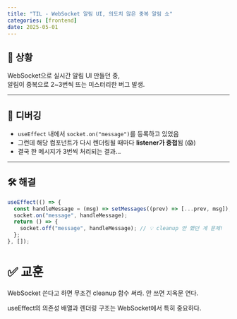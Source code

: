 ```yaml
---
title: "TIL - WebSocket 알림 UI, 의도치 않은 중복 알림 쇼"
categories: [frontend]
date: 2025-05-01
---
```


## 📣 상황

WebSocket으로 실시간 알림 UI 만들던 중,  
알림이 중복으로 2~3번씩 뜨는 미스터리한 버그 발생.

---

## 🧪 디버깅

- `useEffect` 내에서 `socket.on("message")`를 등록하고 있었음
- 그런데 해당 컴포넌트가 다시 렌더링될 때마다 **listener가 중첩**됨 (😱)
- 결국 한 메시지가 3번씩 처리되는 결과…

---

## 🛠️ 해결

```ts
useEffect(() => {
  const handleMessage = (msg) => setMessages((prev) => [...prev, msg]);
  socket.on("message", handleMessage);
  return () => {
    socket.off("message", handleMessage); // 💡 cleanup 안 했던 게 문제!
  };
}, []);
```
# ✅ 교훈
WebSocket 쓴다고 하면 무조건 cleanup 함수 써라. 안 쓰면 지옥문 연다.

useEffect의 의존성 배열과 렌더링 구조는 WebSocket에서 특히 중요하다.